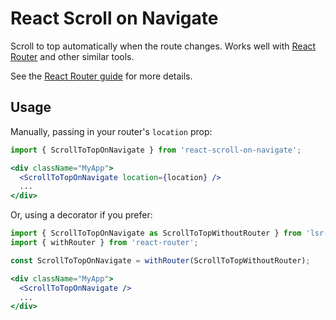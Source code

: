 # React Scroll on Navigate

Scroll to top automatically when the route changes.
Works well with [React Router](https://github.com/ReactTraining/react-router) and other similar tools.

See the [React Router guide](https://github.com/ReactTraining/react-router/blob/master/packages/react-router-dom/docs/guides/scroll-restoration.md) for more details.

## Usage

Manually, passing in your router's `location` prop:

```jsx
import { ScrollToTopOnNavigate } from 'react-scroll-on-navigate';

<div className="MyApp">
  <ScrollToTopOnNavigate location={location} />
  ...
</div>
```

Or, using a decorator if you prefer:

```jsx
import { ScrollToTopOnNavigate as ScrollToTopWithoutRouter } from 'lsr-lib';
import { withRouter } from 'react-router';

const ScrollToTopOnNavigate = withRouter(ScrollToTopWithoutRouter);

<div className="MyApp">
  <ScrollToTopOnNavigate />
  ...
</div>
```
